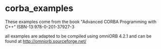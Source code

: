 # corba_examples

These examples come from the book "Advanced CORBA Programming with C++" 
ISBN-13:978-0-201-37927-3

all examples are adapted to be compiled using omniORB 4.2.1 and can be found at
http://omniorb.sourceforge.net/
